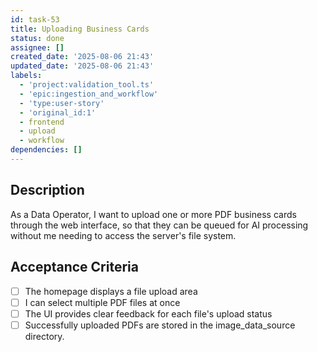 ```yaml
---
id: task-53
title: Uploading Business Cards
status: done
assignee: []
created_date: '2025-08-06 21:43'
updated_date: '2025-08-06 21:43'
labels:
  - 'project:validation_tool.ts'
  - 'epic:ingestion_and_workflow'
  - 'type:user-story'
  - 'original_id:1'
  - frontend
  - upload
  - workflow
dependencies: []
---
```


## Description

As a Data Operator, I want to upload one or more PDF business cards through the web interface, so that they can be queued for AI processing without me needing to access the server's file system.

## Acceptance Criteria

- [ ] The homepage displays a file upload area
- [ ] I can select multiple PDF files at once
- [ ] The UI provides clear feedback for each file's upload status
- [ ] Successfully uploaded PDFs are stored in the image_data_source directory.
